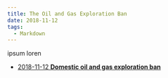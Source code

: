 ```yaml
---
title: The Oil and Gas Exploration Ban
date: 2018-11-12
tags:
  - Markdown
---
```


ipsum loren


- [2018-11-12 **Domestic oil and gas exploration ban**](https://legislation.govt.nz/act/public/2018/0049/16.0/LMS90459.html#LMS90468)
